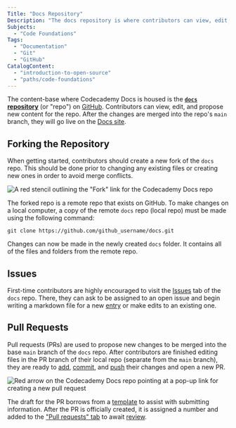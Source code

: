 ```yaml
---
Title: "Docs Repository"
Description: "The docs repository is where contributors can view, edit, and propose new content to be published to the Codecademy Docs site."
Subjects:
  - "Code Foundations"
Tags:
  - "Documentation"
  - "Git"
  - "GitHub"
CatalogContent:
  - "introduction-to-open-source"
  - "paths/code-foundations"
---
```


The content-base where Codecademy Docs is housed is the [**`docs` repository**](https://github.com/Codecademy/docs) (or "repo") on [GitHub](https://www.codecademy.com/resources/docs/general/github). Contributors can view, edit, and propose new content for the repo. After the changes are merged into the repo's `main` branch, they will go live on the [Docs site](https://www.codecademy.com/resources/docs).

## Forking the Repository

When getting started, contributors should create a new fork of the `docs` repo. This should be done prior to changing any existing files or creating new ones in order to avoid merge conflicts.

![A red stencil outlining the "Fork" link for the Codecademy Docs repo](https://raw.githubusercontent.com/Codecademy/docs/main/media/indicate_fork_link.png)

The forked repo is a remote repo that exists on GitHub. To make changes on a local computer, a copy of the remote `docs` repo (local repo) must be made using the following command:

```pseudo
git clone https://github.com/github_username/docs.git
```

Changes can now be made in the newly created `docs` folder. It contains all of the files and folders from the remote repo.

## Issues

First-time contributors are highly encouraged to visit the [Issues](https://github.com/Codecademy/docs/issues) tab of the `docs` repo. There, they can ask to be assigned to an open issue and begin writing a markdown file for a new [entry](https://www.codecademy.com/resources/docs/docs-community/entries) or make edits to an existing one.

## Pull Requests

Pull requests (PRs) are used to propose new changes to be merged into the base `main` branch of the `docs` repo. After contributors are finished editing files in the PR branch of their local repo (separate from the `main` branch), they are ready to [add](https://www.codecademy.com/resources/docs/git/add), [commit](https://www.codecademy.com/resources/docs/git/commit), and [push](https://www.codecademy.com/resources/docs/git/push) their changes and open a new PR.

![Red arrow on the Codecademy Docs repo pointing at a pop-up link for creating a new pull request](https://raw.githubusercontent.com/Codecademy/docs/main/media/create_pull_request_link.png)

The draft for the PR borrows from a [template](https://github.com/Codecademy/docs/blob/main/.github/PULL_REQUEST_TEMPLATE.md) to assist with submitting information. After the PR is officially created, it is assigned a number and added to the ["Pull requests" tab](https://github.com/Codecademy/docs/pulls) to await [review](https://www.codecademy.com/resources/docs/docs-community/contributing-to-docs/reviews).
